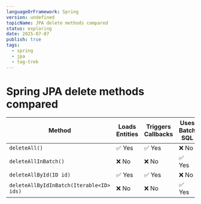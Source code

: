 ```yaml
---
languageOrFramework: Spring
version: undefined
topicName: JPA delete methods compared
status: exploring
date: 2025-07-07
publish: true
tags:
  - spring
  - jpa
  - tag-trek
---
```

# Spring JPA delete methods compared


| Method                                       | Loads Entities | Triggers Callbacks | Uses Batch SQL | Deletes By ID |
| ---------------------------------------------| -------------- | ------------------ | -------------- | ------------- |
| `deleteAll()`                                | ✅ Yes         | ✅ Yes             | ❌ No         | ❌ No        |
| `deleteAllInBatch()`                         | ❌ No          | ❌ No              | ✅ Yes        | ❌ No        |
| `deleteAllById(ID id)`                       | ✅ Yes         | ✅ Yes             | ❌ No         | ✅ Yes       |
| `deleteAllByIdInBatch(Iterable<ID> ids)`     | ❌ No          | ❌ No              | ✅ Yes        | ✅ Yes       |